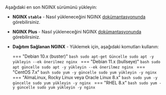 Aşağıdaki en son NGINX sürümünü yükleyin:

* **NGINX `stable`** - Nasıl yükleneceğini NGINX [dokümantasyonunda](https://docs.nginx.com/nginx/admin-guide/installing-nginx/installing-nginx-open-source/) görebilirsiniz.
* **NGINX Plus** - Nasıl yükleneceğini NGINX [dokümantasyonunda](https://docs.nginx.com/nginx/admin-guide/installing-nginx/installing-nginx-plus/) görebilirsiniz.
* **Dağıtım Sağlanan NGINX** - Yüklemek için, aşağıdaki komutları kullanın:

    === "Debian 10.x (buster)"
        ```bash
        sudo apt-get Güncelle
        sudo apt -y yükleyin --ek önerilmez nginx
        ```
    === "Debian 11.x (bullseye)"
        ```bash
        sudo apt güncelle
        sudo apt -y yükleyin --ek önerilmez nginx
        ```
    === "CentOS 7.x"
        ```bash
        sudo yum -y güncelle
        sudo yum yükleyin -y nginx
        ```
    === "AlmaLinux, Rocky Linux veya Oracle Linux 8.x"
        ```bash
        sudo yum -y güncelle
        sudo yum yükleyin -y nginx
        ```
    === "RHEL 8.x"
        ```bash
        sudo yum -y güncelle
        sudo yum yükleyin -y nginx
        ```